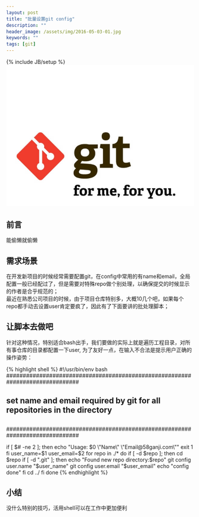 ```yaml
---
layout: post
title: "批量设置git config"
description: ""
header_image: /assets/img/2016-05-03-01.jpg
keywords: ""
tags: [git]
---
```

{% include JB/setup %}
![img](/assets/img/2016-05-03-01.jpg)

## 前言
能偷懒就偷懒

## 需求场景
在开发新项目的时候经常需要配置git，在config中常用的有name和email，全局配置一般已经配过了，但是需要对特殊repo做个别处理，以确保提交的时候显示的作者是合乎规范的；  
最近在熟悉公司项目的时候，由于项目仓库特别多，大概10几个吧，如果每个repo都手动去设置user肯定要疯了，因此有了下面要讲的批处理脚本；

## 让脚本去做吧
针对这种情况，特别适合bash出手，我们要做的实际上就是遍历工程目录，对所有事仓库的目录都配置一下user, 为了友好一点，在输入不合法是提示用户正确的操作姿势：

{% highlight shell %}
#!/usr/bin/env bash
##############################################################################
##
##  set name and email required by git for all repositories in the directory
##
##############################################################################

if [ $# -ne 2 ]; then
    echo "Usage: $0 \"Name\" \"Email@58ganji.com\""
    exit 1
fi
user_name=$1
user_email=$2
for repo in ./*
do
    if [ -d $repo ]; then
        cd $repo
        if [ -d ".git" ]; then
            echo "Found new repo directory:$repo"
            git config user.name "$user_name"
            git config user.email "$user_email"
            echo "config done"
        fi
        cd ../
    fi
done
{% endhighlight %}

## 小结
没什么特别的技巧，活用shell可以在工作中更加便利
